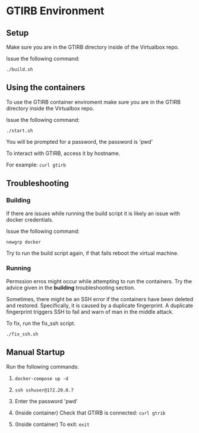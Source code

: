 # GTIRB Environment

## Setup

Make sure you are in the GTIRB directory inside of the Virtualbox repo.

Issue the following command:

`./build.sh`


## Using the containers

To use the GTIRB container enviroment make sure you are in the GTIRB directory inside the Virtualbox repo.

Issue the following command:

`./start.sh`

You will be prompted for a password, the password is 'pwd'

To interact with GTIRB, access it by hostname. 

For example: `curl gtirb`


## Troubleshooting

### Building

If there are issues while running the build script it is likely an issue with docker credentials. 

Issue the following command: 

`newgrp docker`

Try to run the build script again, if that fails reboot the virtual machine.

### Running

Permssion erros might occur while attempting to run the containers. Try the advice given in the **building** troubleshooting section.

Sometimes, there might be an SSH error if the containers have been deleted and restored. Specifically, it is caused by a duplicate fingerprint. A duplicate fingerprint triggers SSH to fail and warn of man in the middle attack. 

To fix, run the fix_ssh script.

`./fix_ssh.sh`

## Manual Startup

Run the following commands:

1. `docker-compose up -d`

2. `ssh sshuser@172.20.0.7`

3. Enter the password 'pwd'

4. (Inside container) Check that GTIRB is connected: `curl gtrib`

5. (Inside container) To exit: `exit`


